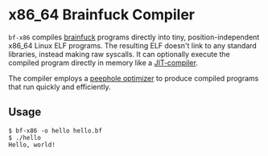 # x86_64 Brainfuck Compiler

`bf-x86` compiles [brainfuck][bf] programs directly into tiny,
position-independent x86_64 Linux ELF programs. The resulting ELF
doesn't link to any standard libraries, instead making raw syscalls.
It can optionally execute the compiled program directly in memory like
a [JIT-compiler][jit].

The compiler employs a [peephole optimizer][peep] to produce compiled
programs that run quickly and efficiently.

## Usage

    $ bf-x86 -o hello hello.bf
    $ ./hello
    Hello, world!

[bf]: https://esolangs.org/wiki/Brainfuck
[jit]: http://nullprogram.com/blog/2015/03/19/
[peep]: http://en.wikipedia.org/wiki/Peephole_optimization
